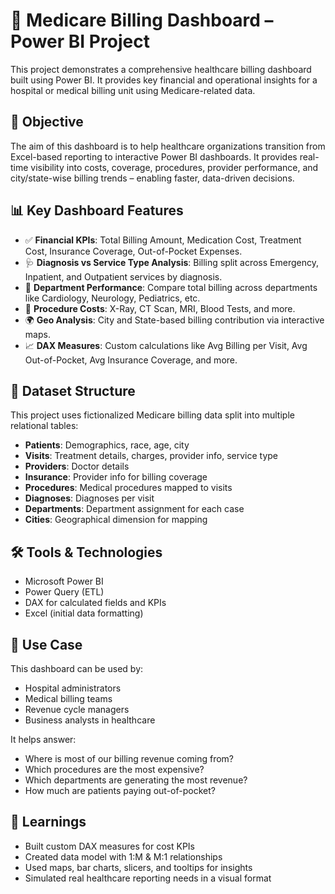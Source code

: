 # 🏥 Medicare Billing Dashboard – Power BI Project

This project demonstrates a comprehensive healthcare billing dashboard built using Power BI. It provides key financial and operational insights for a hospital or medical billing unit using Medicare-related data.

## 📌 Objective
The aim of this dashboard is to help healthcare organizations transition from Excel-based reporting to interactive Power BI dashboards. It provides real-time visibility into costs, coverage, procedures, provider performance, and city/state-wise billing trends – enabling faster, data-driven decisions.

## 📊 Key Dashboard Features

- ✅ **Financial KPIs**: Total Billing Amount, Medication Cost, Treatment Cost, Insurance Coverage, Out-of-Pocket Expenses.
- 🩺 **Diagnosis vs Service Type Analysis**: Billing split across Emergency, Inpatient, and Outpatient services by diagnosis.
- 🏥 **Department Performance**: Compare total billing across departments like Cardiology, Neurology, Pediatrics, etc.
- 🔬 **Procedure Costs**: X-Ray, CT Scan, MRI, Blood Tests, and more.
- 🌍 **Geo Analysis**: City and State-based billing contribution via interactive maps.
- 📈 **DAX Measures**: Custom calculations like Avg Billing per Visit, Avg Out-of-Pocket, Avg Insurance Coverage, and more.

## 🧩 Dataset Structure

This project uses fictionalized Medicare billing data split into multiple relational tables:
- **Patients**: Demographics, race, age, city
- **Visits**: Treatment details, charges, provider info, service type
- **Providers**: Doctor details
- **Insurance**: Provider info for billing coverage
- **Procedures**: Medical procedures mapped to visits
- **Diagnoses**: Diagnoses per visit
- **Departments**: Department assignment for each case
- **Cities**: Geographical dimension for mapping

## 🛠 Tools & Technologies
- Microsoft Power BI  
- Power Query (ETL)  
- DAX for calculated fields and KPIs  
- Excel (initial data formatting)  

## 📌 Use Case
This dashboard can be used by:
- Hospital administrators
- Medical billing teams
- Revenue cycle managers
- Business analysts in healthcare

It helps answer:
- Where is most of our billing revenue coming from?
- Which procedures are the most expensive?
- Which departments are generating the most revenue?
- How much are patients paying out-of-pocket?

## 🧠 Learnings
- Built custom DAX measures for cost KPIs
- Created data model with 1:M & M:1 relationships
- Used maps, bar charts, slicers, and tooltips for insights
- Simulated real healthcare reporting needs in a visual format

